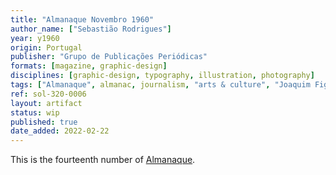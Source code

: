 ```yaml
---
title: "Almanaque Novembro 1960"
author_name: ["Sebastião Rodrigues"]
year: y1960
origin: Portugal
publisher: "Grupo de Publicações Periódicas"
formats: [magazine, graphic-design]
disciplines: [graphic-design, typography, illustration, photography]
tags: ["Almanaque", almanac, journalism, "arts & culture", "Joaquim Figueiredo Magalhães"]
ref: sol-320-0006
layout: artifact
status: wip
published: true
date_added: 2022-02-22
---
```


<p>This is the fourteenth number of <a class="text cat-link publisher" href="/tags/almanaque/">Almanaque</a>.</p>

